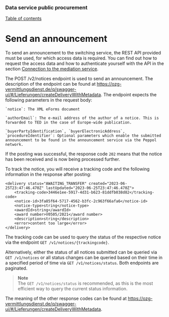 ### Data service public procurement
[Table of contents](/documentation/documentation.md)
<br>

# Send an announcement

To send an announcement to the switching service, the REST API provided must be used, for which access data is required. You can find out how to request the access data and how to authenticate yourself with the API in the section [Connection to the mediation service](/documentation/Connection_to_mediator.md).
<br>
 
The POST /v2/notices endpoint is used to send an announcement. The description of the endpoint can be found at https://ozg-vermittlungsdienst.de/q/swagger-ui/#/Lieferungen/createDeliveryWithMetadata. The endpoint expects the following parameters in the request body:
```
`notice`: The XML eForms document

`authorEmail`: The e-mail address of the author of a notice. This is forwarded to TED in the case of Europe-wide publication.

`buyerPartyIdentification`, `buyerElectronicAddress`, `procedureIdentifier`: Optional parameters which enable the submitted announcement to be found in the announcement service via the Peppol network.
```
If the posting was successful, the response code `202` means that the notice has been received and is now being processed further.

To track the notice, you will receive a tracking code and the following information in the response after posting:
```
<delivery status="AWAITING_TRANSFER" created="2023-06-25T23:47:46.470Z" lastUpdated="2023-06-25T23:47:46.470Z">
	<tracking-code>3446e1ee-5917-4d31-b623-81ddfb038d82</tracking-code>
	<notice-id>3fa85f64-5717-4562-b3fc-2c963f66afa6</notice-id>
	<notice-type>string</notice-type>
	<awardId>string</awardId>
	<award number>V0505/2021</award number>
	<description>string</description>
	<error>content too large</error>
</delivery>
```

The tracking code can be used to query the status of the respective notice via the endpoint `GET /v1/notices/{trackingcode}`.

Alternatively, either the status of all notices submitted can be queried via `GET /v1/notices` or all status changes can be queried based on their time in a specified period of time via `GET /v1/notices/status`. Both endpoints are paginated.
>**Note** <br>
>The `GET /v1/notices/status` is recommended, as this is the most efficient way to query the current status information.

The meaning of the other response codes can be found at https://ozg-vermittlungsdienst.de/q/swagger-ui/#/Lieferungen/createDeliveryWithMetadata.

